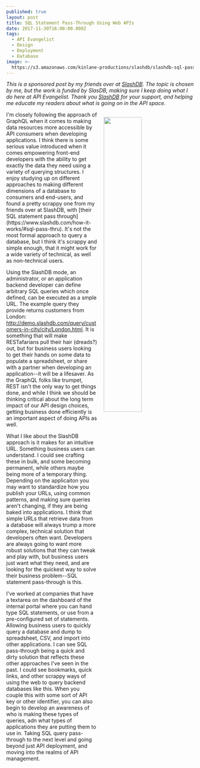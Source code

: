 ```yaml
---
published: true
layout: post
title: SQL Statement Pass-Through Using Web APIs
date: 2017-11-30T16:00:00.000Z
tags:
  - API Evangelist
  - Design
  - Deployment
  - Database
image: >-
  https://s3.amazonaws.com/kinlane-productions/slashdb/slashdb-sql-pass-through-mode.png
---
```

_This is a sponsored post by my friends over at [SlashDB](https://www.slashdb.com/). The topic is chosen by me, but the work is funded by SlasDB, making sure I keep doing what I do here at API Evangelist. Thank you [SlashDB](https://www.slashdb.com/) for your support, and helping me educate my readers about what is going on in the API space._

<p><a href="https://www.slashdb.com/how-it-works/#sql-pass-thru"><img src="https://s3.amazonaws.com/kinlane-productions/slashdb/slashdb-sql-pass-through-mode.png" align="right" width="45%" style="padding: 15px;" /></a></p>I'm closely following the approach of GraphQL when it comes to making data resources more accessible by API consumers when developing applications. I think there is some serious value introduced when it comes empowering front-end developers with the ability to get exactly the data they need using a variety of querying structures. I enjoy studying up on different approaches to making different dimensions of a database to consumers and end-users, and found a pretty scrappy one from my friends over at SlashDB, with [their SQL statement pass through](https://www.slashdb.com/how-it-works/#sql-pass-thru). It's not the most formal approach to query a database, but I think it's scrappy and simple enough, that it might work for a wide variety of technical, as well as non-technical users.

Using the SlashDB mode, an administrator, or an application backend developer can define arbitrary SQL queries which once defined, can be executed as a smple URL. The example query they provide returns customers from London: http://demo.slashdb.com/query/customers-in-city/city/London.html. It is something that will make RESTafarians pull their hair (dreads?) out, but for business users looking to get their hands on some data to populate a spreadsheet, or share with a partner when developing an application--it will be a lifesaver. As the GraphQL folks like trumpet, REST isn't the only way to get things done, and while I think we should be thinking critical about the long term impact of our API design choices, getting business done efficiently is an important aspect of doing APIs as well.

What I like about the SlashDB approach is it makes for an intuitive URL. Something business users can understand. I could see crafting these in bulk, and some becoming permanent, while others maybe being more of a temporary thing. Depending on the applicaiton you may want to standardize how you publish your URLs, using common patterns, and making sure queries aren't changing, if they are being baked into applications. I think that simple URLs that retrieve data from a database will always trump a more complex, technical solution that developers often want. Developers are always going to want more robust solutions that they can tweak and play with, but business users just want what they need, and are looking for the quickest way to solve their business problem--SQL statement pass-through is this. 

I've worked at companies that have a textarea on the dashboard of the internal portal where you can hand type SQL statements, or use from a pre-configured set of statements. Allowing business users to quickly query a database and dump to spreadsheet, CSV, and import into other applications. I can see SQL pass-through being a quick and dirty solution that reflects these other approaches I've seen in the past. I could see bookmarks, quick links, and other scrappy ways of using the web to query backend databases like this. When you couple this with some sort of API key or other identifier, you can also begin to develop an awareness of who is making these types of queries, adn what types of applications they are putting them to use in. Taking SQL query pass-through to the next level and going beyond just API deployment, and moving into the realms of API management.
